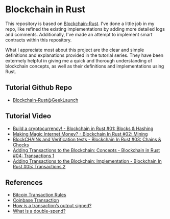# Blockchain in Rust 

This repository is based on [Blockchain-Rust](https://github.com/GeekLaunch/blockchain-rust/). I've done a little job in my repo, like refined the existing implementations by adding more detailed logs and comments. Additionally, I've made an attempt to implement smart contracts within this repository.

What I appreciate most about this project are the clear and simple definitions and explanations provided in the tutorial series. They have been extermely helpful in giving me a quick and thorough understanding of blockchain concepts, as well as their definitions and implementations using Rust. 


## Tutorial Github Repo
* [Blockchain-Rust@GeekLaunch](https://github.com/GeekLaunch/blockchain-rust/)

## Tutorial Video 
* [Build a cryptocurrency! - Blockchain in Rust #01: Blocks & Hashing](https://www.youtube.com/watch?v=vJdT05zl6jk)
* [Making Magic Internet Money? - Blockchain In Rust #02: Mining](https://www.youtube.com/watch?v=PZGlYa-6U5U)
* [BlockCHAINs and Verification tests - Blockchain In Rust #03: Chains & Checks](https://www.youtube.com/watch?v=buYvuIPdwHU)
* [Adding Transactions to the Blockchain: Concepts - Blockchain in Rust #04: Transactions 1](https://youtu.be/-k1Yk9D_lU4?si=6Q7c71jlAEC1vz0e)
* [Adding Transactions to the Blockchain: Implementation - Blockchain In Rust #05: Transactions 2](https://youtu.be/1t4TXnB4Qj4?si=St1OkysJemWqdUzF)


## References 
* [Bitcoin Transaction Rules](https://en.bitcoin.it/wiki/Protocol_rules#tx_messages)
* [Coinbase Transaction](https://bitcoin.org/en/glossary/coinbase)
* [How is a transaction’s output signed?](https://bitcoin.stackexchange.com/q/45693)
* [What is a double-spend?](https://bitcoin.stackexchange.com/q/4974)
